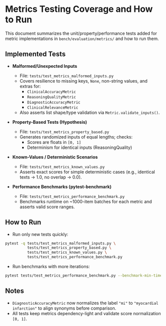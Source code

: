 # Metrics Testing Coverage and How to Run

This document summarizes the unit/property/performance tests added for metric implementations in `bench/evaluation/metrics/` and how to run them.

## Implemented Tests

- **Malformed/Unexpected Inputs**
  - File: `tests/test_metrics_malformed_inputs.py`
  - Covers resilience to missing keys, `None`, non-string values, and extras for:
    - `ClinicalAccuracyMetric`
    - `ReasoningQualityMetric`
    - `DiagnosticAccuracyMetric`
    - `ClinicalRelevanceMetric`
  - Also asserts list shape/type validation via `Metric.validate_inputs()`.

- **Property-Based Tests (Hypothesis)**
  - File: `tests/test_metrics_property_based.py`
  - Generates randomized inputs of equal lengths; checks:
    - Scores are floats in `[0, 1]`
    - Determinism for identical inputs (ReasoningQuality)

- **Known-Values / Deterministic Scenarios**
  - File: `tests/test_metrics_known_values.py`
  - Asserts exact scores for simple deterministic cases (e.g., identical texts -> 1.0, no overlap -> 0.0).

- **Performance Benchmarks (pytest-benchmark)**
  - File: `tests/test_metrics_performance_benchmark.py`
  - Benchmarks runtime on ~1000-item batches for each metric and asserts valid score ranges.

## How to Run

- Run only new tests quickly:
```bash
pytest -q tests/test_metrics_malformed_inputs.py \
          tests/test_metrics_property_based.py \
          tests/test_metrics_known_values.py \
          tests/test_metrics_performance_benchmark.py
```

- Run benchmarks with more iterations:
```bash
pytest tests/test_metrics_performance_benchmark.py --benchmark-min-time=0.1
```

## Notes

- `DiagnosticAccuracyMetric` now normalizes the label `"mi"` to `"myocardial infarction"` to align synonyms before comparison.
- All tests keep metrics dependency-light and validate score normalization `[0, 1]`.
